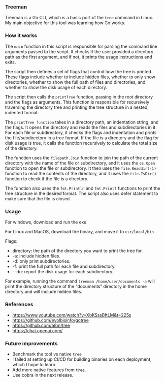 ### Treeman

Treeman is a Go CLI, which is a basic port of the ```tree``` command in Linux. My main objective for this tool was learning how Go works.

### How it works

The ```main``` function in this script is responsible for parsing the command line arguments passed to the script. It checks if the user provided a directory path as the first argument, and if not, it prints the usage instructions and exits.

The script then defines a set of flags that control how the tree is printed. These flags include whether to include hidden files, whether to only show directories, whether to show the full path of files and directories, and whether to show the disk usage of each directory.

The script then calls the ```printTree``` function, passing in the root directory and the flags as arguments. This function is responsible for recursively traversing the directory tree and printing the tree structure in a nested, indented format.

The ```printTree function``` takes in a directory path, an indentation string, and the flags. It opens the directory and reads the files and subdirectories in it. For each file or subdirectory, it checks the flags and indentation and prints the file/subdirectory in a tree format. If the file is a directory and the flag for disk usage is true, it calls the function recursively to calculate the total size of the directory.

The function uses the ```filepath.Join``` function to join the path of the current directory with the name of the file or subdirectory, and it uses the ```os.Open``` function to open the file or subdirectory. It then uses the ```file.Readdir(-1)``` function to read the contents of the directory, and it uses the ```file.IsDir()``` function to check if the file is a directory.

The function also uses the ```fmt.Println``` and ```fmt.Printf``` functions to print the tree structure in the desired format. The script also uses defer statement to make sure that the file is closed.

### Usage

For windows, download and run the exe. 

For Linux and MacOS, download the binary, and move it to ```usr/local/bin```

Flags:

- directory: the path of the directory you want to print the tree for.
- -a: include hidden files.
- -d: only print subdirectories.
- -f: print the full path for each file and subdirectory.
- --du: report the disk usage for each subdirectory.

For example, running the command ```treeman /home/user/documents -a``` will print the directory structure of the "documents" directory in the home directory and will include hidden files.

### References

- https://www.youtube.com/watch?v=XbKSssBftLM&t=225s
- https://github.com/evolbioinfo/gotree
- https://github.com/a8m/tree
- https://chat.openai.com/

### Future improvements

- Benchmark the tool vs native ```tree```
- I failed at setting up CI/CD for building binaries on each deployment, which I hope to learn.
- Add more native features from ```tree```.
- Use cobra in the next release.


